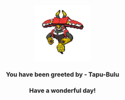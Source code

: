 <p align="center">
    <img src="https://raw.githubusercontent.com/PokeAPI/sprites/master/sprites/pokemon/787.png" width="150" height="150">
</p>
<h3 align="center">You have been greeted by - <b>Tapu-Bulu</b></h3>
<h3 align="center">Have a wonderful day!</h3>
